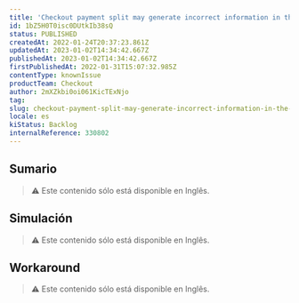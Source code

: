 ```yaml
---
title: 'Checkout payment split may generate incorrect information in the "paymentData" of orders (NO-PAYMENT)'
id: 1bZ5H0T0isc0DUtkIb38sQ
status: PUBLISHED
createdAt: 2022-01-24T20:37:23.861Z
updatedAt: 2023-01-02T14:34:42.667Z
publishedAt: 2023-01-02T14:34:42.667Z
firstPublishedAt: 2022-01-31T15:07:32.985Z
contentType: knownIssue
productTeam: Checkout
author: 2mXZkbi0oi061KicTExNjo
tag: 
slug: checkout-payment-split-may-generate-incorrect-information-in-the-paymentdata
locale: es
kiStatus: Backlog
internalReference: 330802
---
```


## Sumario

>⚠️ Este contenido sólo está disponible en Inglês.

## Simulación

>⚠️ Este contenido sólo está disponible en Inglês.

## Workaround

>⚠️ Este contenido sólo está disponible en Inglês.

